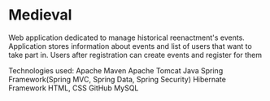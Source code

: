 # Medieval
Web application dedicated to manage historical reenactment's events. Application stores information about events and list of users that want to take part in. Users after registration can create events and register for them

Technologies used:
Apache Maven
Apache Tomcat
Java
Spring Framework(Spring MVC, Spring Data, Spring Security)
Hibernate Framework
HTML, CSS
GitHub
MySQL
